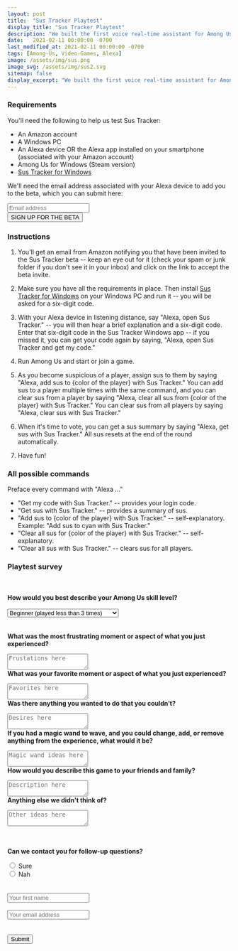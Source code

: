 ```yaml
---
layout: post
title:  "Sus Tracker Playtest"
display_title: "Sus Tracker Playtest"
description: "We built the first voice real-time assistant for Among Us. Help us test it!"
date:   2021-02-11 00:00:00 -0700
last_modified_at: 2021-02-11 00:00:00 -0700
tags: [Among-Us, Video-Games, Alexa]
image: /assets/img/sus.png
image_svg: /assets/img/sus2.svg
sitemap: false
display_excerpt: "We built the first voice real-time assistant for Among Us. Help us test it!"
---
```


### Requirements

You'll need the following to help us test Sus Tracker:

- An Amazon account
- A Windows PC
- An Alexa device OR the Alexa app installed on your smartphone (associated with your Amazon account)
- Among Us for Windows (Steam version)
- [Sus Tracker for Windows](https://google.com)

We'll need the email address associated with your Alexa device to add you to the beta, which you can submit here:

<form action="https://formcarry.com/s/zrKXtHkXKJ" method="POST" accept-charset="UTF-8" >
    <label for="signup" title="email sign-up"></label>
    <input id="signup" type="email" name="_reply_to" required placeholder="Email address">
    <input type="hidden" name="_gotcha">
    </br>
    <button>SIGN UP FOR THE BETA</button>
</form>

### Instructions

1. You'll get an email from Amazon notifying you that have been invited to the Sus Tracker beta -- keep an eye out for it (check your spam or junk folder if you don't see it in your inbox) and click on the link to accept the beta invite.

2. Make sure you have all the requirements in place. Then install [Sus Tracker for Windows](https://google.com) on your Windows PC and run it -- you will be asked for a six-digit code.

3. With your Alexa device in listening distance, say "Alexa, open Sus Tracker." -- you will then hear a brief explanation and a six-digit code. Enter that six-digit code in the Sus Tracker Windows app -- if you missed it, you can get your code again by saying, "Alexa, open Sus Tracker and get my code."

4. Run Among Us and start or join a game.

5. As you become suspicious of a player, assign sus to them by saying "Alexa, add sus to {color of the player} with Sus Tracker." You can add sus to a player multiple times with the same command, and you can clear sus from a player by saying "Alexa, clear all sus from {color of the player} with Sus Tracker." You can clear sus from all players by saying "Alexa, clear sus with Sus Tracker."

6. When it's time to vote, you can get a sus summary by saying "Alexa, get sus with Sus Tracker." All sus resets at the end of the round automatically.

7. Have fun!

### All possible commands

Preface every command with "Alexa ..."

- "Get my code with Sus Tracker." -- provides your login code.
- "Get sus with Sus Tracker." -- provides a summary of sus.
- "Add sus to {color of the player} with Sus Tracker." -- self-explanatory. Example: "Add sus to cyan with Sus Tracker."
- "Clear all sus for {color of the player} with Sus Tracker." -- self-explanatory.
- "Clear all sus with Sus Tracker." -- clears sus for all players.

### Playtest survey

<form action="https://formspree.io/f/mknpawjd" method="POST">
  <br><br>
  <input type="hidden" name="_subject" value="New submission!" />
  <label for="skill"><b>How would you best describe your Among Us skill level?</b></label>
  <br><br>
  <select id="skill" name="skill">
    <option value="beginner">Beginner (played less than 3 times)</option>
    <option value="intermediate">Intermediate</option>
    <option value="advanced">Advanced (played more than 10 times)</option>
  </select>
  <br><br><br>
  <label for="frustrating"><b>What was the most frustrating moment or aspect of what you just experienced?</b></label>
  <p></p>
  <textarea name="frustrating" placeholder="Frustations here"></textarea>
  <br>
  <label for="favorite"><b>What was your favorite moment or aspect of what you just experienced?</b></label>
  <p></p>
  <textarea name="favorite" placeholder="Favorites here"></textarea>
  <br>
  <label for="wanted"><b>Was there anything you wanted to do that you couldn’t?</b></label>
  <p></p>
  <textarea name="wanted" placeholder="Desires here"></textarea>
  <br>
  <label for="magic-wand"><b>If you had a magic wand to wave, and you could change, add, or remove anything from the experience, what would it be?</b></label>
  <p></p>
  <textarea name="magic-wand" placeholder="Magic wand ideas here"></textarea>
  <br>
  <label for="description"><b>How would you describe this game to your friends and family?</b></label>
  <p></p>
  <textarea name="description" placeholder="Description here"></textarea>
  <br>
  <label for="other-ideas"><b>Anything else we didn't think of?</b></label>
  <p></p>
  <textarea name="other-ideas" placeholder="Other ideas here"></textarea>
  <br><br><br>
  <p><b>Can we contact you for follow-up questions?</b></p>
  <input type="radio" id="yes" name="yes" value="1">
  <label for="yes">Sure</label><br>
  <input type="radio" id="no" name="no" value="0">
  <label for="no">Nah</label><br>
  <br><br>
  <input type="text" name="name" placeholder="Your first name" />
  <br><br>
  <input type="email" name="_replyto" placeholder="Your email address" />
  <br><br><br>
  <button type="submit">Submit</button>
</form>